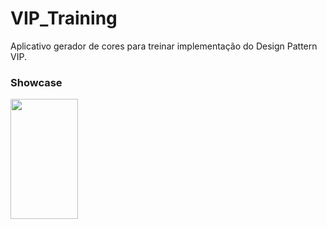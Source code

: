 # VIP_Training
Aplicativo gerador de cores para treinar implementação do Design Pattern VIP.

### Showcase
<img src="app_showcase_gif.gif" width="108" height="192"/>
